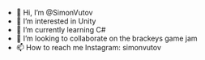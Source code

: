 - 👋 Hi, I’m @SimonVutov
- 👀 I’m interested in Unity
- 🌱 I’m currently learning C#
- 💞️ I’m looking to collaborate on the brackeys game jam
- 📫 How to reach me Instagram: simonvutov

<!---
SimonVutov/SimonVutov is a ✨ special ✨ repository because its `README.md` (this file) appears on your GitHub profile.
You can click the Preview link to take a look at your changes.
--->

